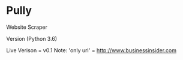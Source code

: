 # Pully
Website Scraper

Version (Python 3.6)

Live Verison = v0.1
Note: 'only url' = http://www.businessinsider.com
